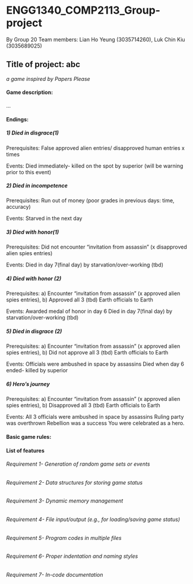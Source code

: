 # ENGG1340_COMP2113_Group-project
By Group 20
Team members: Lian Ho Yeung (3035714260), Luk Chin Kiu (3035689025)

## Title of project: abc 
_a game inspired by Papers Please_
#### Game description:
...
#### Endings:
##### 1) Died in disgrace(1)
Prerequisites: 
False approved alien entries/ disapproved human entries x times

Events: 
Died immediately- killed on the spot by superior (will be warning prior to this event)

##### 2) Died in incompetence
Prerequisites: 
Run out of money (poor grades in previous days: time, accuracy)

Events:
Starved in the next day

##### 3) Died with honor(1)
Prerequisites: 
 Did not encounter  “invitation from assassin” (x disapproved alien spies entries)

Events: 
Died in day 7(final day) by starvation/over-working (tbd)

##### 4) Died with honor (2)
Prerequisites: 
a) Encounter “invitation from assassin” (x approved alien spies entries),
b) Approved all 3 (tbd) Earth officials to Earth

Events: 
Awarded medal of honor in day 6
Died in day 7(final day) by starvation/over-working (tbd)

##### 5) Died in disgrace (2)
Prerequisites: 
a) Encounter “invitation from assassin” (x approved alien spies entries),
b) Did not approve all 3 (tbd) Earth officials to Earth

Events:
Officials were ambushed in space by assassins
Died when day 6 ended- killed by superior 


##### 6) Hero’s journey
Prerequisites: 
a) Encounter “invitation from assassin” (x approved alien spies entries),
b) Disapproved all 3 (tbd) Earth officials to Earth

Events:
All 3 officials were ambushed in space by assassins
Ruling party was overthrown
Rebellion was a success
You were celebrated as a hero.


#### Basic game rules:

#### List of features
###### Requirement 1- Generation of random game sets or events

###### Requirement 2- Data structures for storing game status

###### Requirement 3- Dynamic memory management

###### Requirement 4- File input/output (e.g., for loading/saving game status)

###### Requirement 5- Program codes in multiple files

###### Requirement 6- Proper indentation and naming styles

###### Requirement 7- In-code documentation

